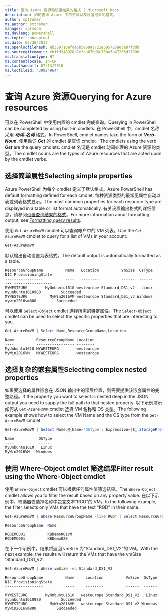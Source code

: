 ```yaml
---
title: 查询 Azure 资源和设置结果的格式 | Microsoft Docs
description: 如何查询 Azure 中的资源以及设置结果的格式。
author: sptramer
ms.author: sttramer
manager: carmonm
ms.devlang: powershell
ms.topic: conceptual
ms.date: 03/30/2017
ms.openlocfilehash: eb359710efde6b5969ac721e395725a0ce87fddd
ms.sourcegitcommit: cb1fd248920d7efca67bd6c738a3b47206df7890
ms.translationtype: HT
ms.contentlocale: zh-CN
ms.lasthandoff: 07/13/2018
ms.locfileid: "39024964"
---
```

# <a name="querying-for-azure-resources"></a><span data-ttu-id="47f5c-103">查询 Azure 资源</span><span class="sxs-lookup"><span data-stu-id="47f5c-103">Querying for Azure resources</span></span>

<span data-ttu-id="47f5c-104">可以在 PowerShell 中使用内置的 cmdlet 完成查询。</span><span class="sxs-lookup"><span data-stu-id="47f5c-104">Querying in PowerShell can be completed by using built-in cmdlets.</span></span> <span data-ttu-id="47f5c-105">在 PowerShell 中，cmdlet 名称采用 **_动词-名词_** 格式。</span><span class="sxs-lookup"><span data-stu-id="47f5c-105">In PowerShell, cmdlet names take the form of **_Verb-Noun_**.</span></span> <span data-ttu-id="47f5c-106">使用动词 **_Get_** 的 cmdlet 是查询 cmdlet。</span><span class="sxs-lookup"><span data-stu-id="47f5c-106">The cmdlets using the verb **_Get_** are the query cmdlets.</span></span> <span data-ttu-id="47f5c-107">cmdlet 名词是 cmdlet 动词处理的 Azure 资源的类型。</span><span class="sxs-lookup"><span data-stu-id="47f5c-107">The cmdlet nouns are the types of Azure resources that are acted upon by the cmdlet verbs.</span></span>

## <a name="selecting-simple-properties"></a><span data-ttu-id="47f5c-108">选择简单属性</span><span class="sxs-lookup"><span data-stu-id="47f5c-108">Selecting simple properties</span></span>

<span data-ttu-id="47f5c-109">Azure PowerShell 为每个 cmdlet 定义了默认格式。</span><span class="sxs-lookup"><span data-stu-id="47f5c-109">Azure PowerShell has default formatting defined for each cmdlet.</span></span> <span data-ttu-id="47f5c-110">每种资源类型的最常见属性自动以表或列表格式显示。</span><span class="sxs-lookup"><span data-stu-id="47f5c-110">The most common properties for each resource type are displayed in a table or list format automatically.</span></span> <span data-ttu-id="47f5c-111">有关设置输出格式的详细信息，请参阅[设置查询结果的格式](formatting-output.md)。</span><span class="sxs-lookup"><span data-stu-id="47f5c-111">For more information about formatting output, see [Formatting query results](formatting-output.md).</span></span>

<span data-ttu-id="47f5c-112">使用 `Get-AzureRmVM` cmdlet 可以查询帐户中的 VM 列表。</span><span class="sxs-lookup"><span data-stu-id="47f5c-112">Use the `Get-AzureRmVM` cmdlet to query for a list of VMs in your account.</span></span>

```powershell
Get-AzureRmVM
```

<span data-ttu-id="47f5c-113">默认输出自动设置为表格式。</span><span class="sxs-lookup"><span data-stu-id="47f5c-113">The default output is automatically formatted as a table.</span></span>

```output
ResourceGroupName          Name   Location          VmSize  OsType              NIC ProvisioningState
-----------------          ----   --------          ------  ------              --- -----------------
MYWESTEURG        MyUnbuntu1610 westeurope Standard_DS1_v2   Linux myunbuntu1610980         Succeeded
MYWESTEURG          MyWin2016VM westeurope Standard_DS1_v2 Windows   mywin2016vm880         Succeeded
```

<span data-ttu-id="47f5c-114">可以使用 `Select-Object` cmdlet 选择所需的特定属性。</span><span class="sxs-lookup"><span data-stu-id="47f5c-114">The `Select-Object` cmdlet can be used to select the specific properties that are interesting to you.</span></span>

```powershell
Get-AzureRmVM | Select Name,ResourceGroupName,Location
```

```output
Name          ResourceGroupName Location
----          ----------------- --------
MyUnbuntu1610 MYWESTEURG        westeurope
MyWin2016VM   MYWESTEURG        westeurope
```

## <a name="selecting-complex-nested-properties"></a><span data-ttu-id="47f5c-115">选择复杂的嵌套属性</span><span class="sxs-lookup"><span data-stu-id="47f5c-115">Selecting complex nested properties</span></span>

<span data-ttu-id="47f5c-116">如果要选择的属性嵌套在 JSON 输出中的深层位置，则需要提供该嵌套属性的完整路径。</span><span class="sxs-lookup"><span data-stu-id="47f5c-116">If the property you want to select is nested deep in the JSON output you need to supply the full path to that nested property.</span></span> <span data-ttu-id="47f5c-117">以下示例演示如何从 `Get-AzureRmVM` cmdlet 选择 VM 名称和 OS 类型。</span><span class="sxs-lookup"><span data-stu-id="47f5c-117">The following example shows how to select the VM Name and the OS type from the `Get-AzureRmVM` cmdlet.</span></span>

```powershell
Get-AzureRmVM | Select Name,@{Name='OSType'; Expression={$_.StorageProfile.OSDisk.OSType}}
```

```output
Name           OSType
----           ------
MyUnbuntu1610   Linux
MyWin2016VM   Windows
```

## <a name="filter-result-using-the-where-object-cmdlet"></a><span data-ttu-id="47f5c-118">使用 Where-Object cmdlet 筛选结果</span><span class="sxs-lookup"><span data-stu-id="47f5c-118">Filter result using the Where-Object cmdlet</span></span>

<span data-ttu-id="47f5c-119">使用 `Where-Object` cmdlet 可以根据任何属性值筛选结果。</span><span class="sxs-lookup"><span data-stu-id="47f5c-119">The `Where-Object` cmdlet allows you to filter the result based on any property value.</span></span> <span data-ttu-id="47f5c-120">在以下示例中，筛选器仅选择名称中包含文本“RGD”的 VM。</span><span class="sxs-lookup"><span data-stu-id="47f5c-120">In the following example, the filter selects only VMs that have the text "RGD" in their name.</span></span>

```powershell
Get-AzureRmVM | Where ResourceGroupName -like RGD* | Select ResourceGroupName,Name
```

```output
ResourceGroupName  Name
-----------------  ----
RGDEMO001          KBDemo001VM
RGDEMO001          KBDemo020
```

<span data-ttu-id="47f5c-121">在下一个示例中，结果将返回 vmSize 为“Standard_DS1_V2”的 VM。</span><span class="sxs-lookup"><span data-stu-id="47f5c-121">With the next example, the results will return the VMs that have the vmSize 'Standard_DS1_V2'.</span></span>

```powershell
Get-AzureRmVM | Where vmSize -eq Standard_DS1_V2
```

```output
ResourceGroupName          Name     Location          VmSize  OsType              NIC ProvisioningState
-----------------          ----     --------          ------  ------              --- -----------------
MYWESTEURG        MyUnbuntu1610   westeurope Standard_DS1_v2   Linux myunbuntu1610980         Succeeded
MYWESTEURG          MyWin2016VM   westeurope Standard_DS1_v2 Windows   mywin2016vm880         Succeeded
```
